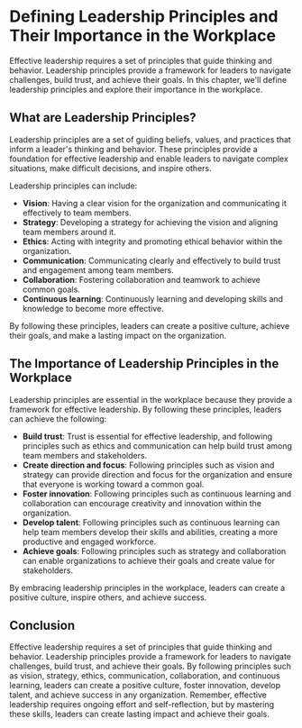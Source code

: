 Defining Leadership Principles and Their Importance in the Workplace
======================================================================================================================

Effective leadership requires a set of principles that guide thinking and behavior. Leadership principles provide a framework for leaders to navigate challenges, build trust, and achieve their goals. In this chapter, we'll define leadership principles and explore their importance in the workplace.

What are Leadership Principles?
-------------------------------

Leadership principles are a set of guiding beliefs, values, and practices that inform a leader's thinking and behavior. These principles provide a foundation for effective leadership and enable leaders to navigate complex situations, make difficult decisions, and inspire others.

Leadership principles can include:

- **Vision**: Having a clear vision for the organization and communicating it effectively to team members.
- **Strategy**: Developing a strategy for achieving the vision and aligning team members around it.
- **Ethics**: Acting with integrity and promoting ethical behavior within the organization.
- **Communication**: Communicating clearly and effectively to build trust and engagement among team members.
- **Collaboration**: Fostering collaboration and teamwork to achieve common goals.
- **Continuous learning**: Continuously learning and developing skills and knowledge to become more effective.

By following these principles, leaders can create a positive culture, achieve their goals, and make a lasting impact on the organization.

The Importance of Leadership Principles in the Workplace
--------------------------------------------------------

Leadership principles are essential in the workplace because they provide a framework for effective leadership. By following these principles, leaders can achieve the following:

- **Build trust**: Trust is essential for effective leadership, and following principles such as ethics and communication can help build trust among team members and stakeholders.
- **Create direction and focus**: Following principles such as vision and strategy can provide direction and focus for the organization and ensure that everyone is working toward a common goal.
- **Foster innovation**: Following principles such as continuous learning and collaboration can encourage creativity and innovation within the organization.
- **Develop talent**: Following principles such as continuous learning can help team members develop their skills and abilities, creating a more productive and engaged workforce.
- **Achieve goals**: Following principles such as strategy and collaboration can enable organizations to achieve their goals and create value for stakeholders.

By embracing leadership principles in the workplace, leaders can create a positive culture, inspire others, and achieve success.

Conclusion
----------

Effective leadership requires a set of principles that guide thinking and behavior. Leadership principles provide a framework for leaders to navigate challenges, build trust, and achieve their goals. By following principles such as vision, strategy, ethics, communication, collaboration, and continuous learning, leaders can create a positive culture, foster innovation, develop talent, and achieve success in any organization. Remember, effective leadership requires ongoing effort and self-reflection, but by mastering these skills, leaders can create lasting impact and achieve their goals.
